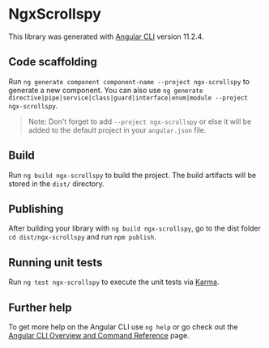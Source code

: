 # NgxScrollspy

This library was generated with [Angular CLI](https://github.com/angular/angular-cli) version 11.2.4.

## Code scaffolding

Run `ng generate component component-name --project ngx-scrollspy` to generate a new component. You can also use `ng generate directive|pipe|service|class|guard|interface|enum|module --project ngx-scrollspy`.
> Note: Don't forget to add `--project ngx-scrollspy` or else it will be added to the default project in your `angular.json` file. 

## Build

Run `ng build ngx-scrollspy` to build the project. The build artifacts will be stored in the `dist/` directory.

## Publishing

After building your library with `ng build ngx-scrollspy`, go to the dist folder `cd dist/ngx-scrollspy` and run `npm publish`.

## Running unit tests

Run `ng test ngx-scrollspy` to execute the unit tests via [Karma](https://karma-runner.github.io).

## Further help

To get more help on the Angular CLI use `ng help` or go check out the [Angular CLI Overview and Command Reference](https://angular.io/cli) page.
